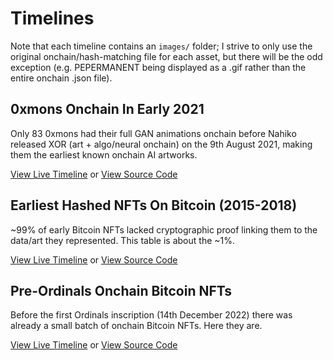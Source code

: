 # Timelines

Note that each timeline contains an `images/` folder; I strive to only use the original onchain/hash-matching file for each asset, but there will be the odd exception (e.g. PEPERMANENT being displayed as a .gif rather than the entire onchain .json file).

## 0xmons Onchain In Early 2021

Only 83 0xmons had their full GAN animations onchain before Nahiko released XOR (art + algo/neural onchain) on the 9th August 2021, making them the earliest known onchain AI artworks.

[View Live Timeline](https://dsgfn.com/early-nfts/timelines/0xmons-onchain-in-early-2021/) or [View Source Code](https://github.com/dsgriffin/early-nfts/tree/main/timelines/0xmons-onchain-in-early-2021)

## Earliest Hashed NFTs On Bitcoin (2015-2018)

~99% of early Bitcoin NFTs lacked cryptographic proof linking them to the data/art they represented. This table is about the ~1%.

[View Live Timeline](https://dsgfn.com/early-nfts/timelines/earliest-hashed-nfts-on-bitcoin/) or [View Source Code](https://github.com/dsgriffin/early-nfts/tree/main/timelines/earliest-hashed-nfts-on-bitcoin)

## Pre-Ordinals Onchain Bitcoin NFTs

Before the first Ordinals inscription (14th December 2022) there was already a small batch of onchain Bitcoin NFTs. Here they are.

[View Live Timeline](https://dsgfn.com/early-nfts/timelines/pre-ordinals-onchain-bitcoin-nfts/) or [View Source Code](https://github.com/dsgriffin/early-nfts/tree/main/timelines/pre-ordinals-onchain-bitcoin-nfts)
